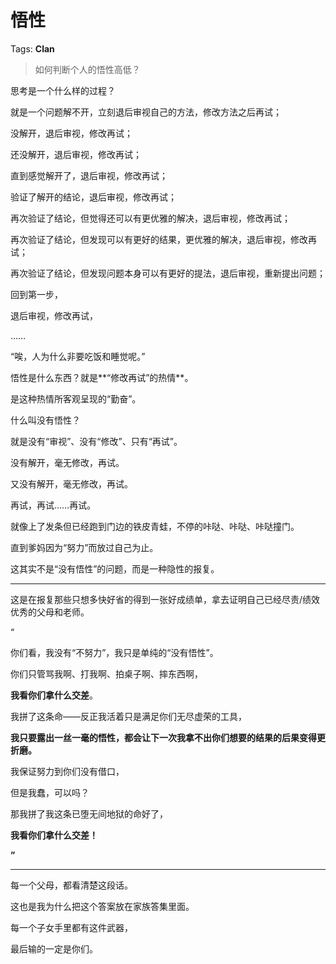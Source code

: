 # 悟性

Tags: **Clan**

> 如何判断个人的悟性高低？



思考是一个什么样的过程？

就是一个问题解不开，立刻退后审视自己的方法，修改方法之后再试；

没解开，退后审视，修改再试；

还没解开，退后审视，修改再试；

直到感觉解开了，退后审视，修改再试；

验证了解开的结论，退后审视，修改再试；

再次验证了结论，但觉得还可以有更优雅的解决，退后审视，修改再试；

再次验证了结论，但发现可以有更好的结果，更优雅的解决，退后审视，修改再试；

再次验证了结论，但发现问题本身可以有更好的提法，退后审视，重新提出问题；

回到第一步，

退后审视，修改再试，

……

“唉，人为什么非要吃饭和睡觉呢。”

  


悟性是什么东西？就是**“修改再试”的热情**。

是这种热情所客观呈现的“勤奋”。

  


什么叫没有悟性？

就是没有“审视”、没有“修改”、只有“再试”。

没有解开，毫无修改，再试。

又没有解开，毫无修改，再试。

再试，再试……再试。

就像上了发条但已经跑到门边的铁皮青蛙，不停的咔哒、咔哒、咔哒撞门。

直到爹妈因为“努力”而放过自己为止。

这其实不是“没有悟性”的问题，而是一种隐性的报复。



---

这是在报复那些只想多快好省的得到一张好成绩单，拿去证明自己已经尽责/绩效优秀的父母和老师。

“

你们看，我没有“不努力”，我只是单纯的“没有悟性”。

你们只管骂我啊、打我啊、拍桌子啊、摔东西啊，

**我看你们拿什么交差**。

我拼了这条命——反正我活着只是满足你们无尽虚荣的工具，

**我只要露出一丝一毫的悟性，都会让下一次我拿不出你们想要的结果的后果变得更折磨。**

我保证努力到你们没有借口，

但是我蠢，可以吗？

那我拼了我这条已堕无间地狱的命好了，

**我看你们拿什么交差！**

**”**



---

每一个父母，都看清楚这段话。

这也是我为什么把这个答案放在家族答集里面。

每一个子女手里都有这件武器，

最后输的一定是你们。



